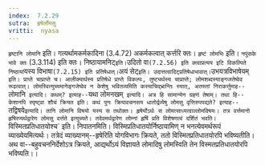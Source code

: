 ```yaml
---
index:  7.2.29
sutra:  हृषेर्लोमसु
vritti:  nyasa
---
```


`हृष्टानि लोमानि` इति। गत्यर्थामकर्मकादिना (3.4.72) अकर्मकत्वात् कर्त्तरि क्तः। `हृष्टं लोमभिः` इति। `नपुंसके भावे क्तः` (3.3.114) इति क्तः। निष्ठायामनिट्` इति। `उदितो वा` (7.2.56) इति क्त्वाप्रत्यय इटि विकल्पिते निष्ठायां `यस्य विभाषा` (7.2.15) इति प्रतिषेधात्। `अयं सेट्` इति। उदात्तत्वादिट्प्रतिषेधाभावात्। `उभयत्रविभाषेयम्` इति। प्राप्ते चाप्राप्ते च। आलीक्यार्थस्य प्रतिषेधे प्राप्ते विकल्पः, तुष्ट्यर्थस्य चाप्राप्ते; लोमशब्दस्याङ्गजतेष्वेव रूढत्वात्।
लोमस्वित्युच्यमानेङ्गजेष्वेव न केशेषु भवितव्यमिति कस्याचिद्भ्रान्तिः स्यात्, अतस्तां निराकर्त्तुमाह--`लोमानि` इत्यादि। कथम्? इत्याह--`यथा लोमनखम्` इत्यादि। अत्र हि सामान्येन ग्रहणं तेषाम्। तथा हि--केशानपि स्पृष्ट्वा शौचं क्रियत इति। कथं पुनः क्रियावचनसय धातोर्द्रव्येषु लोमसु वृत्तिरुपपद्यते? इत्याह--`तद्विषये` इत्यादि। तानि लोमानि विषयो यस्य स तथोक्तः। हृषेर्योऽर्थः स लोमत्साध्यत्वाल्लोमविषयः। तत्र वर्त्तमानो हृषिरप्यर्थद्वारेण लोमसु वर्त्तते इत्युच्यते। तदेवमर्थद्वारेण लोम्नां हृषिं प्रति विशेषणत्वं दर्शितं भवति।
`विस्मितप्रतिधातयोश्च` इति। निपातनमिति। विस्मिप्रतिधातयोर्निष्ठायामिण् न भनत्येवमर्थरूपं व्याख्येयमित्यर्थः। तत्रेदं व्याख्यानम्--हृषेरिति योगविभागः क्रियते, ततो विस्मितप्रतिधातयोरपि भविष्यतीति। अथ वा--बहुवचननिर्देशोऽत्र क्रियते, आद्यर्थोऽयं विज्ञायते लोमादिषु लोमस्विति तेन विस्मतप्रतिधातयोरपि भविष्यति।।

